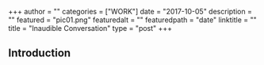 +++
author = ""
categories = ["WORK"]
date = "2017-10-05"
description = ""
featured = "pic01.png"
featuredalt = ""
featuredpath = "date"
linktitle = ""
title = "Inaudible Conversation"
type = "post"
+++

## Introduction
